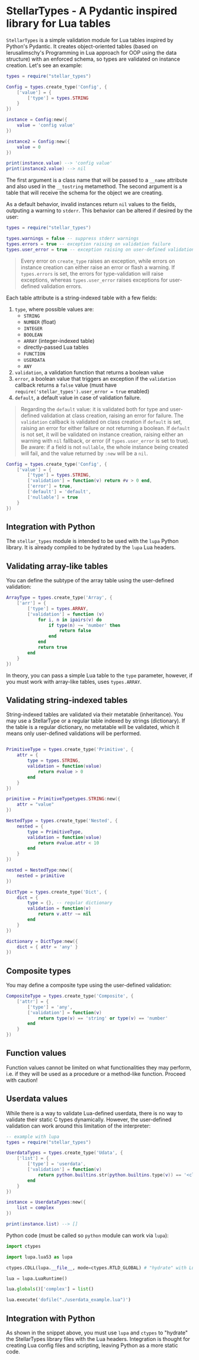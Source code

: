 # StellarTypes - A Pydantic inspired library for Lua tables

`StellarTypes` is a simple validation module for Lua tables inspired by Python's Pydantic. It creates object-oriented tables (based on Ierusalimschy's Programming in Lua approach for OOP using the data structure) with an enforced schema, so types are validated on instance creation. Let's see an example:

```lua
types = require("stellar_types")

Config = types.create_type('Config', {
    ['value'] = {
        ['type'] = types.STRING
    }
})

instance = Config:new({
    value = 'config value'
})

instance2 = Config:new({
    value = 0
})

print(instance.value) --> 'config value'
print(instance2.value) --> nil
```

The first argument is a class name that will be passed to a `__name` attribute and also used in the `__tostring` metamethod. The second argument is a table that will receive the schema for the object we are creating.

As a default behavior, invalid instances return `nil` values to the fields, outputing a warning to `stderr`. This behavior can be altered if desired by the user:

```lua
types = require("stellar_types")

types.warnings = false -- suppress stderr warnings
types.errors = true -- exception raising on validation failure
types.user_error = true -- exception raising on user-defined validation failure
```

> Every error on `create_type` raises an exception, while errors on instance creation can either raise an error or flash a warning. If `types.errors` is set, the errors for type-validation will raise exceptions, whereas `types.user_error` raises exceptions for user-defined validation errors.

Each table attribute is a string-indexed table with a few fields:

1. `type`, where possible values are:
    + `STRING`
    + `NUMBER` (float)
    + `INTEGER`
    + `BOOLEAN`
    + `ARRAY` (integer-indexed table)
    + directly-passed Lua tables
    + `FUNCTION`
    + `USERDATA`
    + `ANY`
2. `validation`, a validation function that returns a boolean value
3. `error`, a boolean value that triggers an exception if the `validation` callback returns a `false` value (must have `require('stellar_types').user_error = true` enabled)
4. `default`, a default value in case of validation failure.

> Regarding the `default` value: it is validated both for type and user-defined validation at class creation, raising an error for failure. The `validation` callback is validated on class creation if `default` is set, raising an error for either failure or not returning a boolean. If `default` is not set, it will be validated on instance creation, raising either an warning with `nil` fallback, or error (if `types.user_error` is set to true). <br> Be aware: if a field is not `nullable`, the whole instance being created will fail, and the value returned by `:new` will be a `nil`.

```lua
Config = types.create_type('Config', {
    ['value'] = {
        ['type'] = types.STRING,
        ['validation'] = function(v) return #v > 0 end,
        ['error'] = true,
        ['default'] = 'default',
        ['nullable'] = true
    }
})
```

## Integration with Python

The `stellar_types` module is intended to be used with the `lupa` Python library. It is already compiled to be hydrated by the `lupa` Lua headers.

## Validating array-like tables

You can define the subtype of the array table using the user-defined validation:

```lua
ArrayType = types.create_type('Array', {
    ['arr'] = {
        ['type'] = types.ARRAY,
        ['validation'] = function (v)
            for i, n in ipairs(v) do
                if type(n) ~= 'number' then
                    return false
                end
            end
            return true
        end
    }
})
```

In theory, you can pass a simple Lua table to the `type` parameter, however, if you must work with array-like tables, uses `types.ARRAY`.

## Validating string-indexed tables

String-indexed tables are validated via their metatable (inheritance). You may use a StellarType or a regular table indexed by strings (dictionary). If the table is a regular dictionary, no metatable will be validated, which it means only user-defined validations will be performed.

```lua

PrimitiveType = types.create_type('Primitive', {
    attr = {
        type = types.STRING,
        validation = function(value)
            return #value > 0
        end
    }
})

primitive = PrimitiveTypetypes.STRING:new({
    attr = "value"
})

NestedType = types.create_type('Nested', {
    nested = {
        type = PrimitiveType,
        validation = function(value)
            return #value.attr < 10
        end
    }
})

nested = NestedType:new({
    nested = primitive
})

DictType = types.create_type('Dict', {
    dict = {
        type = {}, -- regular dictionary
        validation = function(v)
            return v.attr ~= nil
        end
    }
})

dictionary = DictType:new({
    dict = { attr = 'any' }
})
```

## Composite types

You may define a composite type using the user-defined validation:

```lua
CompositeType = types.create_type('Composite', {
    ['attr'] = {
        ['type'] = 'any',
        ['validation'] = function(v)
            return type(v) == 'string' or type(v) == 'number'
        end
    }
})
```

## Function values

Function values cannot be limited on what functionalities they may perform, i.e. if they will be used as a procedure or a method-like function. Proceed with caution!

## Userdata values

While there is a way to validate Lua-defined userdata, there is no way to validate their static C types dynamically. However, the user-defined validation can work around this limitation of the interpreter:

```lua
-- example with lupa
types = require("stellar_types")

UserdataTypes = types.create_type('Udata', {
    ['list'] = {
        ['type'] = 'userdata',
        ['validation'] = function(v)
            return python.builtins.str(python.builtins.type(v)) == '<class \'list\'>'
        end
    } 
})

instance = UserdataTypes:new({
    list = complex
})

print(instance.list) --> []
```

Python code (must be called so `python` module can work via `lupa`):

```python
import ctypes

import lupa.lua53 as lupa

ctypes.CDLL(lupa.__file__, mode=ctypes.RTLD_GLOBAL) # "hydrate" with Lua headers, dynamically

lua = lupa.LuaRuntime()

lua.globals()['complex'] = list()

lua.execute('dofile("./userdata_example.lua")')
```

## Integration with Python

As shown in the snippet above, you must use `lupa` and `ctypes` to "hydrate" the StellarTypes library files with the Lua headers. Integration is thought for creating Lua config files and scripting, leaving Python as a more static code.